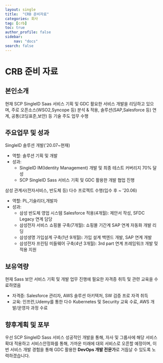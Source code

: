 ```yaml
---
layout: single
title:  "CRB 준비자료"
categories: 회사
tag: [crb]
toc: true
author_profile: false
sidebar:
    nav: "docs"
search: false    
---
```


# CRB 준비 자료
## 본인소개

현재 SCP SingleID Saas 서비스 기획 및 GDC 활요한 서비스 개발을 리딩하고 있으며, 주로 오픈소스(WSO2,Syncope 등) 분석 & 적용, 솔루션(SAP,Salesforce 등) 연계, 공통(코딩표준,보안) 등 기술 주도 업무 수행

## 주요업무 및 성과

SingleID 솔루션 개발('20.07~현재)
- 역할: 솔루션 기획 및 개발
- 성과: 
  - SingleID IM(Identity Management) 개발 및 최종 테스트 커버리지 70% 달성
  - SCP SingleID Sass 서비스 기획 및 GDC 활용한 개발 협업 진행

삼성 관계사(전자서비스, 반도체 등) 다수 프로젝트 수행(입수 후 ~ '20.06)
- 역할: PL,기술리더,개발자
- 성과:
  - 삼성 반도체 영업 시스템 Salesforce 적용(4개월): 제안서 작성, SFDC Legacy 연계 담당
  - 삼성전자 서비스 쇼핑몰 구축(7개월): 쇼핑몰 기간계 SAP 연계 자동화 개발 리딩
  - 삼성생명 가입설계 구축(1년 9개월): 가입 설계 백엔드 개발, SAP 연계 개발
  - 삼성전자 프린팅 미들웨어 구축(4년 3개월): 3rd part 연계 프레임워크 개발 밎 적용 지원

## 보유역량

현재 Sass 보안 서비스 기획 및 개발 업무 진행에 필요한 자격증 취득 및 관련 교육을 수료하였음
- 자격증: Salesforce 관리자, AWS 솔루션 아키텍처, SW 검증 프로 자격 취득
- 교육: 인프런,Udemy를 통한 다수 Kubernetes 및 Security 교육 수료, AWS 개발/운영자 과정 수료

## 향후계획 및 포부
우선 SCP SingleID Sass 서비스 성공적인 개발을 통해, 자사 및 그룹사에 해당 서비스 확대 적용하고 서비스안정화를 통해, 가까운 미래에 대외 서비스로 오픈할 예정이며, 이번 서비스 개발 경험을 통해 GDC 활용한 **DevOps 개발 전문가**로 거듭날 수 있도록 노력하겠습니다.















